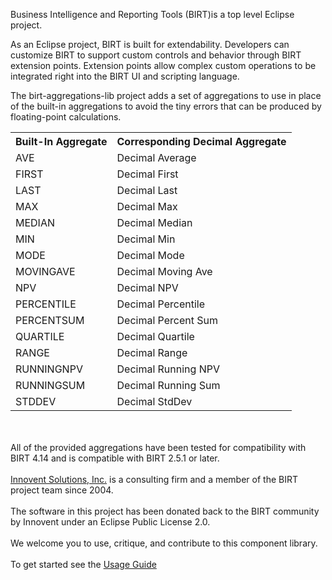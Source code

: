 Business Intelligence and Reporting Tools (BIRT)is a top level Eclipse project.

As an Eclipse project, BIRT is built for extendability. Developers can customize BIRT to support custom controls and behavior through BIRT extension points. Extension points allow complex custom operations to be integrated right into the BIRT UI and scripting language.

The birt-aggregations-lib project adds a set of aggregations to use in place of the built-in aggregations to avoid the tiny errors that can be produced by floating-point calculations.
<br/>
<table>
	<tr>
		<th>Built-In Aggregate</th>
		<th>Corresponding Decimal Aggregate</th>
	</tr>
	<tr>
		<td>AVE</td>
		<td>Decimal Average</td>
	</tr>
	<tr>
		<td>FIRST</td>
		<td>Decimal First</td>
	</tr>
	<tr>
		<td>LAST</td>
		<td>Decimal Last</td>
	</tr>
	<tr>
		<td>MAX</td>
		<td>Decimal Max</td>
	</tr>
	<tr>
		<td>MEDIAN</td>
		<td>Decimal Median</td>
	<tr>
		<td>MIN</td>
		<td>Decimal Min</td>
	</tr>
	<tr>
		<td>MODE</td>
		<td>Decimal Mode</td>
	</tr>
	<tr>
		<td>MOVINGAVE</td>
		<td>Decimal Moving Ave</td>
	</tr>
	<tr>
		<td>NPV</td>
		<td>Decimal NPV</td>
	</tr>
	<tr>
		<td>PERCENTILE</td>
		<td>Decimal Percentile</td>
	</tr>
	<tr>
		<td>PERCENTSUM</td>
		<td>Decimal Percent Sum</td>
	</tr>
	<tr>
		<td>QUARTILE</td>
		<td>Decimal Quartile</td>
	</tr>
	<tr>
		<td>RANGE</td>
		<td>Decimal Range</td>
	</tr>
	<tr>
		<td>RUNNINGNPV</td>
		<td>Decimal Running NPV</td>
	</tr>
	<tr>
		<td>RUNNINGSUM</td>
		<td>Decimal Running Sum</td>
	</tr>
	<tr>
		<td>STDDEV</td>
		<td>Decimal StdDev</td>
	</tr>
</table>
<br/><br/>
All of the provided aggregations have been tested for compatibility with BIRT 4.14 and is compatible with BIRT 2.5.1 or later.
<br/><br/>
<a href='http://www.innoventsolutions.com/birt-consulting.html'>Innovent Solutions, Inc.</a> is a consulting firm and a member of the BIRT project team since 2004.
<br>
<br>
The software in this project has been donated back to the BIRT community by Innovent under an Eclipse Public License 2.0.<br>
<br>
We welcome you to use, critique, and contribute to this component library.<br>
<br>
To get started see the <a href='https://github.com/innoventsolutions/birt-functions-lib/wiki/UsageGuide'>Usage Guide</a>

	
